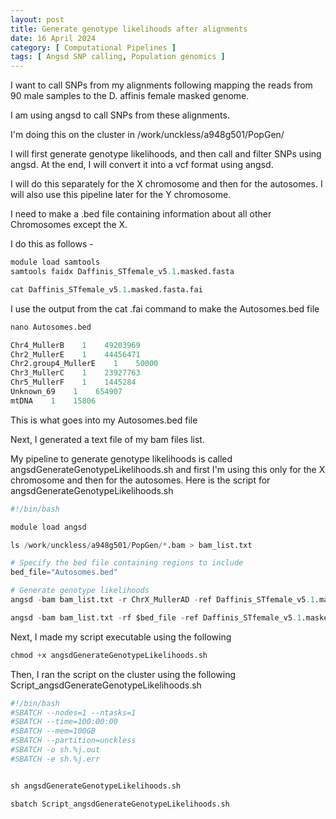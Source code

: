 ```yaml
---
layout: post
title: Generate genotype likelihoods after alignments 
date: 16 April 2024   
category: [ Computational Pipelines ]
tags: [ Angsd SNP calling, Population genomics ]
---
```


I want to call SNPs from my alignments following mapping the reads from 90 male samples to the D. affinis female masked genome.

I am using angsd to call SNPs from these alignments.

I'm doing this on the cluster in /work/unckless/a948g501/PopGen/

I will first generate genotype likelihoods, and then call and filter SNPs using angsd. At the end, I will convert it into a vcf format using angsd.

I will do this separately for the X chromosome and then for the autosomes. I will also use this pipeline later for the Y chromosome.

I need to make a .bed file containing information about all other Chromosomes except the X.

I do this as follows - 


```python
module load samtools
samtools faidx Daffinis_STfemale_v5.1.masked.fasta 

cat Daffinis_STfemale_v5.1.masked.fasta.fai
```

I use the output from the cat .fai command to make the Autosomes.bed file


```python
nano Autosomes.bed
```


```python
Chr4_MullerB    1    49203969
Chr2_MullerE    1    44456471
Chr2.group4_MullerE    1    50000
Chr3_MullerC    1    23927763
Chr5_MullerF    1    1445284
Unknown_69    1    654907
mtDNA    1    15806
```

This is what goes into my Autosomes.bed file

Next, I generated a text file of my bam files list.

My pipeline to generate genotype likelihoods is called angsdGenerateGenotypeLikelihoods.sh and first I'm using this only for the X chromosome and then for the autosomes. Here is the script for angsdGenerateGenotypeLikelihoods.sh


```python
#!/bin/bash

module load angsd

ls /work/unckless/a948g501/PopGen/*.bam > bam_list.txt

# Specify the bed file containing regions to include
bed_file="Autosomes.bed"

# Generate genotype likelihoods
angsd -bam bam_list.txt -r ChrX_MullerAD -ref Daffinis_STfemale_v5.1.masked.fasta -GL 2 -doGlf 2 -doMajorMinor 1 -doCounts 1 -doHaploCall 2 -out output_prefix_X

angsd -bam bam_list.txt -rf $bed_file -ref Daffinis_STfemale_v5.1.masked.fasta -GL 2 -doGlf 2 -doMajorMinor 1 -doCounts 1 -out output_prefix_Autosomes

```

Next, I made my script executable using the following


```python
chmod +x angsdGenerateGenotypeLikelihoods.sh
```

Then, I ran the script on the cluster using the following Script_angsdGenerateGenotypeLikelihoods.sh


```python
#!/bin/bash
#SBATCH --nodes=1 --ntasks=1
#SBATCH --time=100:00:00
#SBATCH --mem=100GB
#SBATCH --partition=unckless
#SBATCH -o sh.%j.out
#SBATCH -e sh.%j.err


sh angsdGenerateGenotypeLikelihoods.sh
```


```python
sbatch Script_angsdGenerateGenotypeLikelihoods.sh
```
